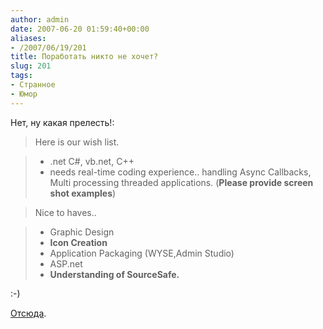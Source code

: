 ```yaml
---
author: admin
date: 2007-06-20 01:59:40+00:00
aliases:
- /2007/06/19/201
title: Поработать никто не хочет?
slug: 201
tags:
- Странное
- Юмор
---
```


Нет, ну какая прелесть!:

> Here is our wish list.

>   * .net C#, vb.net, C++ 
>   * needs real-time coding experience.. handling Async Callbacks, Multi processing threaded
applications. (**Please provide screen shot examples**)

> Nice to haves..

>   * Graphic Design 
>   * **Icon Creation**
>   * Application Packaging (WYSE,Admin Studio) 
>   * ASP.net 
>   * **Understanding of SourceSafe.**

:-)

[Отсюда](http://forum.privet.com/viewtopic.php?t=119168).
